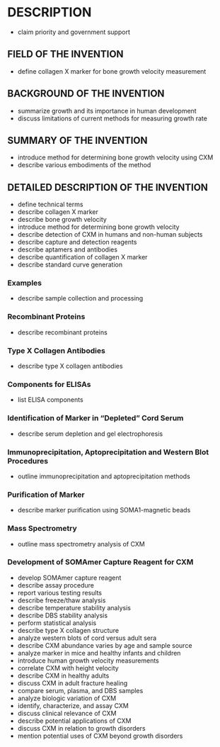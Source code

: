 # DESCRIPTION

- claim priority and government support

## FIELD OF THE INVENTION

- define collagen X marker for bone growth velocity measurement

## BACKGROUND OF THE INVENTION

- summarize growth and its importance in human development
- discuss limitations of current methods for measuring growth rate

## SUMMARY OF THE INVENTION

- introduce method for determining bone growth velocity using CXM
- describe various embodiments of the method

## DETAILED DESCRIPTION OF THE INVENTION

- define technical terms
- describe collagen X marker
- describe bone growth velocity
- introduce method for determining bone growth velocity
- describe detection of CXM in humans and non-human subjects
- describe capture and detection reagents
- describe aptamers and antibodies
- describe quantification of collagen X marker
- describe standard curve generation

### Examples

- describe sample collection and processing

### Recombinant Proteins

- describe recombinant proteins

### Type X Collagen Antibodies

- describe type X collagen antibodies

### Components for ELISAs

- list ELISA components

### Identification of Marker in “Depleted” Cord Serum

- describe serum depletion and gel electrophoresis

### Immunoprecipitation, Aptoprecipitation and Western Blot Procedures

- outline immunoprecipitation and aptoprecipitation methods

### Purification of Marker

- describe marker purification using SOMA1-magnetic beads

### Mass Spectrometry

- outline mass spectrometry analysis of CXM

### Development of SOMAmer Capture Reagent for CXM

- develop SOMAmer capture reagent
- describe assay procedure
- report various testing results
- describe freeze/thaw analysis
- describe temperature stability analysis
- describe DBS stability analysis
- perform statistical analysis
- describe type X collagen structure
- analyze western blots of cord versus adult sera
- describe CXM abundance varies by age and sample source
- analyze marker in mice and healthy infants and children
- introduce human growth velocity measurements
- correlate CXM with height velocity
- describe CXM in healthy adults
- discuss CXM in adult fracture healing
- compare serum, plasma, and DBS samples
- analyze biologic variation of CXM
- identify, characterize, and assay CXM
- discuss clinical relevance of CXM
- describe potential applications of CXM
- discuss CXM in relation to growth disorders
- mention potential uses of CXM beyond growth disorders

